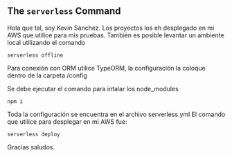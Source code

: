 <br/>

## The `serverless` Command

Hola que tal, soy Kevin Sánchez.
Los proyectos los eh desplegado en mi AWS que utilice para mis pruebas.
También es posible levantar un ambiente local utilizando el comando 

```text
serverless offline 
```

Para conexión con ORM utilice TypeORM, la configuración la coloque dentro de la carpeta /config

Se debe ejecutar el comando para intalar los node_modules

```text
npm i
```

Toda la configuración se encuentra en el archivo serverless.yml
El comando que utilice para desplegar en mi AWS fue:

```text
serverless deploy
```

Gracias saludos.
<br/>
